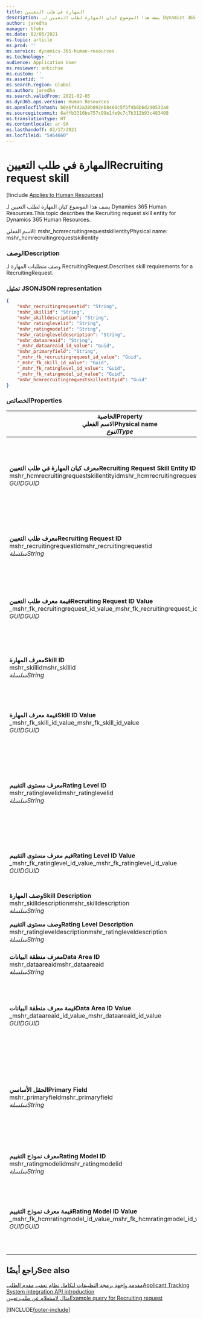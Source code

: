 ```yaml
---
title: المهارة في طلب التعيين
description: يصف هذا الموضوع كيان المهارة لطلب التعيين لـ Dynamics 365 Human Resources.
author: jaredha
manager: tfehr
ms.date: 02/05/2021
ms.topic: article
ms.prod: ''
ms.service: dynamics-365-human-resources
ms.technology: ''
audience: Application User
ms.reviewer: anbichse
ms.custom: ''
ms.assetid: ''
ms.search.region: Global
ms.author: jaredha
ms.search.validFrom: 2021-02-05
ms.dyn365.ops.version: Human Resources
ms.openlocfilehash: b0e6f4d2a38b092eb8460c5f5f4b8b6d290533a8
ms.sourcegitcommit: 6affb3316be757c99e1fe9c7c7b312b93c483408
ms.translationtype: HT
ms.contentlocale: ar-SA
ms.lasthandoff: 02/17/2021
ms.locfileid: "5464660"
---
```

# <a name="recruiting-request-skill"></a><span data-ttu-id="ad275-103">المهارة في طلب التعيين</span><span class="sxs-lookup"><span data-stu-id="ad275-103">Recruiting request skill</span></span>

[!include [Applies to Human Resources](../includes/applies-to-hr.md)]

<span data-ttu-id="ad275-104">يصف هذا الموضوع كيان المهارة لطلب التعيين لـ Dynamics 365 Human Resources.</span><span class="sxs-lookup"><span data-stu-id="ad275-104">This topic describes the Recruiting request skill entity for Dynamics 365 Human Resources.</span></span>

<span data-ttu-id="ad275-105">الاسم الفعلي: mshr_hcmrecruitingrequestskillentity</span><span class="sxs-lookup"><span data-stu-id="ad275-105">Physical name: mshr_hcmrecruitingrequestskillentity</span></span>

### <a name="description"></a><span data-ttu-id="ad275-106">الوصف</span><span class="sxs-lookup"><span data-stu-id="ad275-106">Description</span></span>

<span data-ttu-id="ad275-107">وصف متطلبات المهارة لـ RecruitingRequest.</span><span class="sxs-lookup"><span data-stu-id="ad275-107">Describes skill requirements for a RecruitingRequest.</span></span>

### <a name="json-representation"></a><span data-ttu-id="ad275-108">تمثيل JSON</span><span class="sxs-lookup"><span data-stu-id="ad275-108">JSON representation</span></span>

```json
{
    "mshr_recruitingrequestid": "String",
    "mshr_skillid": "String",
    "mshr_skilldescription": "String",
    "mshr_ratinglevelid": "String",
    "mshr_ratingmodelid": "String",
    "mshr_ratingleveldescription": "String",
    "mshr_dataareaid": "String",
    "_mshr_dataareaid_id_value": "Guid",
    "mshr_primaryfield": "String",
    "_mshr_fk_recruitingrequest_id_value": "Guid",
    "_mshr_fk_skill_id_value": "Guid",
    "_mshr_fk_ratinglevel_id_value": "Guid",
    "_mshr_fk_ratingmodel_id_value": "Guid",
    "mshr_hcmrecruitingrequestskillentityid": "Guid"
}
```

### <a name="properties"></a><span data-ttu-id="ad275-109">الخصائص</span><span class="sxs-lookup"><span data-stu-id="ad275-109">Properties</span></span>

| <span data-ttu-id="ad275-110">الخاصية</span><span class="sxs-lookup"><span data-stu-id="ad275-110">Property</span></span><br><span data-ttu-id="ad275-111">**الاسم الفعلي**</span><span class="sxs-lookup"><span data-stu-id="ad275-111">**Physical name**</span></span><br><span data-ttu-id="ad275-112">**_النوع_**</span><span class="sxs-lookup"><span data-stu-id="ad275-112">**_Type_**</span></span> | <span data-ttu-id="ad275-113">استخدام</span><span class="sxs-lookup"><span data-stu-id="ad275-113">Use</span></span> | <span data-ttu-id="ad275-114">الوصف</span><span class="sxs-lookup"><span data-stu-id="ad275-114">Description</span></span> |
| --- | --- | --- |
| <span data-ttu-id="ad275-115">**معرف كيان المهارة في طلب التعيين**</span><span class="sxs-lookup"><span data-stu-id="ad275-115">**Recruiting Request Skill Entity ID**</span></span><br><span data-ttu-id="ad275-116">mshr_hcmrecruitingrequestskillentityid</span><span class="sxs-lookup"><span data-stu-id="ad275-116">mshr_hcmrecruitingrequestskillentityid</span></span><br><span data-ttu-id="ad275-117">*GUID*</span><span class="sxs-lookup"><span data-stu-id="ad275-117">*GUID*</span></span> | <span data-ttu-id="ad275-118">للقراءة فقط</span><span class="sxs-lookup"><span data-stu-id="ad275-118">Read-only</span></span><br><span data-ttu-id="ad275-119">مطلوب</span><span class="sxs-lookup"><span data-stu-id="ad275-119">Required</span></span> | <span data-ttu-id="ad275-120">معرف فريد منشأ بواسطة النظام لسجل **المهارة في طلب التعيين**.</span><span class="sxs-lookup"><span data-stu-id="ad275-120">System-generated unique identifier for the **Recruiting Request Skill** record.</span></span> |
| <span data-ttu-id="ad275-121">**معرف طلب التعيين**</span><span class="sxs-lookup"><span data-stu-id="ad275-121">**Recruiting Request ID**</span></span><br><span data-ttu-id="ad275-122">mshr_recruitingrequestid</span><span class="sxs-lookup"><span data-stu-id="ad275-122">mshr_recruitingrequestid</span></span><br><span data-ttu-id="ad275-123">*سلسلة*</span><span class="sxs-lookup"><span data-stu-id="ad275-123">*String*</span></span> | <span data-ttu-id="ad275-124">الكتابة مرة واحدة</span><span class="sxs-lookup"><span data-stu-id="ad275-124">Write-once</span></span><br><span data-ttu-id="ad275-125">مطلوب</span><span class="sxs-lookup"><span data-stu-id="ad275-125">Required</span></span> | <span data-ttu-id="ad275-126">المعرف الفريد القابل للقراءة من قبل المستخدم لطلب التعيين المقترن.</span><span class="sxs-lookup"><span data-stu-id="ad275-126">The user-readable unique identifier of the associated recruiting request.</span></span> |
| <span data-ttu-id="ad275-127">**قيمة معرف طلب التعيين**</span><span class="sxs-lookup"><span data-stu-id="ad275-127">**Recruiting Request ID Value**</span></span><br><span data-ttu-id="ad275-128">_mshr_fk_recruitingrequest_id_value</span><span class="sxs-lookup"><span data-stu-id="ad275-128">_mshr_fk_recruitingrequest_id_value</span></span><br><span data-ttu-id="ad275-129">*GUID*</span><span class="sxs-lookup"><span data-stu-id="ad275-129">*GUID*</span></span> | <span data-ttu-id="ad275-130">للقراءة فقط</span><span class="sxs-lookup"><span data-stu-id="ad275-130">Read-only</span></span><br><span data-ttu-id="ad275-131">مطلوب</span><span class="sxs-lookup"><span data-stu-id="ad275-131">Required</span></span><br> <span data-ttu-id="ad275-132">المفتاح الخارجي: mshr_hcmrecruitingrequestentityid لكيان mshr_hcmrecruitingrequestentity</span><span class="sxs-lookup"><span data-stu-id="ad275-132">Foreign key: mshr_hcmrecruitingrequestentityid of mshr_hcmrecruitingrequestentity entity</span></span> | <span data-ttu-id="ad275-133">المعرف الفريد المنشأ بواسطة النظام لطلب التعيين المقترن.</span><span class="sxs-lookup"><span data-stu-id="ad275-133">System-generated unique identifier of the associated recruiting request.</span></span> |
| <span data-ttu-id="ad275-134">**معرف المهارة**</span><span class="sxs-lookup"><span data-stu-id="ad275-134">**Skill ID**</span></span><br><span data-ttu-id="ad275-135">mshr_skillid</span><span class="sxs-lookup"><span data-stu-id="ad275-135">mshr_skillid</span></span><br><span data-ttu-id="ad275-136">*سلسلة*</span><span class="sxs-lookup"><span data-stu-id="ad275-136">*String*</span></span><br> | <span data-ttu-id="ad275-137">الكتابة مرة واحدة</span><span class="sxs-lookup"><span data-stu-id="ad275-137">Write-once</span></span><br><span data-ttu-id="ad275-138">مطلوب</span><span class="sxs-lookup"><span data-stu-id="ad275-138">Required</span></span> | <span data-ttu-id="ad275-139">المعرف الفريد القابل للقراءة من قبل المستخدم للمهارة المطلوبة.</span><span class="sxs-lookup"><span data-stu-id="ad275-139">The user-readable unique identifier of the required skill.</span></span> |
| <span data-ttu-id="ad275-140">**قيمة معرف المهارة**</span><span class="sxs-lookup"><span data-stu-id="ad275-140">**Skill ID Value**</span></span><br><span data-ttu-id="ad275-141">_mshr_fk_skill_id_value</span><span class="sxs-lookup"><span data-stu-id="ad275-141">_mshr_fk_skill_id_value</span></span><br><span data-ttu-id="ad275-142">*GUID*</span><span class="sxs-lookup"><span data-stu-id="ad275-142">*GUID*</span></span> | <span data-ttu-id="ad275-143">للقراءة فقط</span><span class="sxs-lookup"><span data-stu-id="ad275-143">Read-only</span></span><br><span data-ttu-id="ad275-144">مطلوب</span><span class="sxs-lookup"><span data-stu-id="ad275-144">Required</span></span><br><span data-ttu-id="ad275-145">المفتاح الخارجي: mshr_hcmskillentityid للكيان mshr_hcmskillentity</span><span class="sxs-lookup"><span data-stu-id="ad275-145">Foreign key: mshr_hcmskillentityid of mshr_hcmskillentity entity</span></span> | <span data-ttu-id="ad275-146">معرف فريد منشأ بواسطة النظام للمهارة المطلوبة.</span><span class="sxs-lookup"><span data-stu-id="ad275-146">System-generated unique identifier of the required skill.</span></span> |
| <span data-ttu-id="ad275-147">**معرف مستوى التقييم**</span><span class="sxs-lookup"><span data-stu-id="ad275-147">**Rating Level ID**</span></span><br><span data-ttu-id="ad275-148">mshr_ratinglevelid</span><span class="sxs-lookup"><span data-stu-id="ad275-148">mshr_ratinglevelid</span></span><br><span data-ttu-id="ad275-149">*سلسلة*</span><span class="sxs-lookup"><span data-stu-id="ad275-149">*String*</span></span> | <span data-ttu-id="ad275-150">الكتابة مرة واحدة</span><span class="sxs-lookup"><span data-stu-id="ad275-150">Write-once</span></span><br><span data-ttu-id="ad275-151">اختياري</span><span class="sxs-lookup"><span data-stu-id="ad275-151">Optional</span></span> | <span data-ttu-id="ad275-152">قيمة مستوى المهارة المطلوبة المحددة للوظيفة، استنادا إلى نموذج التقييم المعين للمهارة.</span><span class="sxs-lookup"><span data-stu-id="ad275-152">The required skill level value selected for the job, based on the rating model assigned to the skill.</span></span> |
| <span data-ttu-id="ad275-153">**قيم معرف مستوى التقييم**</span><span class="sxs-lookup"><span data-stu-id="ad275-153">**Rating Level ID Value**</span></span><br><span data-ttu-id="ad275-154">_mshr_fk_ratinglevel_id_value</span><span class="sxs-lookup"><span data-stu-id="ad275-154">_mshr_fk_ratinglevel_id_value</span></span><br><span data-ttu-id="ad275-155">*GUID*</span><span class="sxs-lookup"><span data-stu-id="ad275-155">*GUID*</span></span> | <span data-ttu-id="ad275-156">للقراءة فقط</span><span class="sxs-lookup"><span data-stu-id="ad275-156">Read-only</span></span><br><span data-ttu-id="ad275-157">اختياري</span><span class="sxs-lookup"><span data-stu-id="ad275-157">Optional</span></span><br><span data-ttu-id="ad275-158">المفتاح الخارجي: mshr_hcmratinglevelentityid للكيان mshr_hcmratinglevelentity</span><span class="sxs-lookup"><span data-stu-id="ad275-158">Foreign key: mshr_hcmratinglevelentityid of mshr_hcmratinglevelentity entity</span></span> | <span data-ttu-id="ad275-159">معرف فريد منشأ بواسطة النظام للمستوى.</span><span class="sxs-lookup"><span data-stu-id="ad275-159">System-generated unique identifier for the level.</span></span> |
| <span data-ttu-id="ad275-160">**وصف المهارة**</span><span class="sxs-lookup"><span data-stu-id="ad275-160">**Skill Description**</span></span><br><span data-ttu-id="ad275-161">mshr_skilldescription</span><span class="sxs-lookup"><span data-stu-id="ad275-161">mshr_skilldescription</span></span><br><span data-ttu-id="ad275-162">*سلسلة*</span><span class="sxs-lookup"><span data-stu-id="ad275-162">*String*</span></span> | <span data-ttu-id="ad275-163">للقراءة فقط</span><span class="sxs-lookup"><span data-stu-id="ad275-163">Read-only</span></span><br><span data-ttu-id="ad275-164">مطلوب</span><span class="sxs-lookup"><span data-stu-id="ad275-164">Required</span></span> | <span data-ttu-id="ad275-165">وصف المهارة.</span><span class="sxs-lookup"><span data-stu-id="ad275-165">The skill description.</span></span> |
| <span data-ttu-id="ad275-166">**وصف مستوى التقييم**</span><span class="sxs-lookup"><span data-stu-id="ad275-166">**Rating Level Description**</span></span><br><span data-ttu-id="ad275-167">mshr_ratingleveldescription</span><span class="sxs-lookup"><span data-stu-id="ad275-167">mshr_ratingleveldescription</span></span><br><span data-ttu-id="ad275-168">*سلسلة*</span><span class="sxs-lookup"><span data-stu-id="ad275-168">*String*</span></span> | <span data-ttu-id="ad275-169">للقراءة فقط</span><span class="sxs-lookup"><span data-stu-id="ad275-169">Read-only</span></span><br><span data-ttu-id="ad275-170">اختياري</span><span class="sxs-lookup"><span data-stu-id="ad275-170">Optional</span></span> | <span data-ttu-id="ad275-171">صف مستوى المهارة المحدد.</span><span class="sxs-lookup"><span data-stu-id="ad275-171">The description of the selected skill level.</span></span> |
| <span data-ttu-id="ad275-172">**معرف منطقة البيانات**</span><span class="sxs-lookup"><span data-stu-id="ad275-172">**Data Area ID**</span></span><br><span data-ttu-id="ad275-173">mshr_dataareaid</span><span class="sxs-lookup"><span data-stu-id="ad275-173">mshr_dataareaid</span></span><br><span data-ttu-id="ad275-174">*سلسلة*</span><span class="sxs-lookup"><span data-stu-id="ad275-174">*String*</span></span> | <span data-ttu-id="ad275-175">قراءة/كتابة</span><span class="sxs-lookup"><span data-stu-id="ad275-175">Read/write</span></span><br><span data-ttu-id="ad275-176">اختياري</span><span class="sxs-lookup"><span data-stu-id="ad275-176">Optional</span></span> | <span data-ttu-id="ad275-177">يحدد الكيان القانوني (الشركة).</span><span class="sxs-lookup"><span data-stu-id="ad275-177">Specifies the legal entity (company).</span></span> |
| <span data-ttu-id="ad275-178">**قيمة معرف منطقة البيانات**</span><span class="sxs-lookup"><span data-stu-id="ad275-178">**Data Area ID Value**</span></span><br><span data-ttu-id="ad275-179">_mshr_dataareaid_id_value</span><span class="sxs-lookup"><span data-stu-id="ad275-179">_mshr_dataareaid_id_value</span></span><br><span data-ttu-id="ad275-180">*GUID*</span><span class="sxs-lookup"><span data-stu-id="ad275-180">*GUID*</span></span> | <span data-ttu-id="ad275-181">للقراءة فقط</span><span class="sxs-lookup"><span data-stu-id="ad275-181">Read-only</span></span><br><span data-ttu-id="ad275-182">اختياري</span><span class="sxs-lookup"><span data-stu-id="ad275-182">Optional</span></span><br><span data-ttu-id="ad275-183">المفتاح الخارجي: cdm_companyid للكيان cdm_company</span><span class="sxs-lookup"><span data-stu-id="ad275-183">Foreign key: cdm_companyid of cdm_company entity</span></span> | <span data-ttu-id="ad275-184">قيمة GUID تم إنشاؤها بواسطة النظام لتعرف الكيان القانوني (الشركة).</span><span class="sxs-lookup"><span data-stu-id="ad275-184">System-generated GUID value identifying the legal entity (company).</span></span> |
| <span data-ttu-id="ad275-185">**الحقل الأساسي**</span><span class="sxs-lookup"><span data-stu-id="ad275-185">**Primary Field**</span></span><br><span data-ttu-id="ad275-186">mshr_primaryfield</span><span class="sxs-lookup"><span data-stu-id="ad275-186">mshr_primaryfield</span></span><br><span data-ttu-id="ad275-187">*سلسلة*</span><span class="sxs-lookup"><span data-stu-id="ad275-187">*String*</span></span> | <span data-ttu-id="ad275-188">للقراءة فقط</span><span class="sxs-lookup"><span data-stu-id="ad275-188">Read-only</span></span><br><span data-ttu-id="ad275-189">مطلوب</span><span class="sxs-lookup"><span data-stu-id="ad275-189">Required</span></span> | <span data-ttu-id="ad275-190">سلسلة متصلة من قيمة طلب التعيين ومعرف المهارة كأسلوب آخر لتعريف السجل بشكل فريد.</span><span class="sxs-lookup"><span data-stu-id="ad275-190">Concatenation of Recruiting Request value and Skill ID as another method to uniquely identify the record.</span></span> |
| <span data-ttu-id="ad275-191">**معرف نموذج التقييم**</span><span class="sxs-lookup"><span data-stu-id="ad275-191">**Rating Model ID**</span></span><br><span data-ttu-id="ad275-192">mshr_ratingmodelid</span><span class="sxs-lookup"><span data-stu-id="ad275-192">mshr_ratingmodelid</span></span><br><span data-ttu-id="ad275-193">*سلسلة*</span><span class="sxs-lookup"><span data-stu-id="ad275-193">*String*</span></span> | <span data-ttu-id="ad275-194">قراءة-كتابة</span><span class="sxs-lookup"><span data-stu-id="ad275-194">Read-write</span></span><br><span data-ttu-id="ad275-195">مطلوب</span><span class="sxs-lookup"><span data-stu-id="ad275-195">Required</span></span> | <span data-ttu-id="ad275-196">نموذج التقييم المستخدم لتقييم المهارة.</span><span class="sxs-lookup"><span data-stu-id="ad275-196">The rating model used to rate the skill.</span></span> |
| <span data-ttu-id="ad275-197">**قيمة معرف نموذج التقييم**</span><span class="sxs-lookup"><span data-stu-id="ad275-197">**Rating Model ID Value**</span></span><br><span data-ttu-id="ad275-198">_mshr_fk_hcmratingmodel_id_value</span><span class="sxs-lookup"><span data-stu-id="ad275-198">_mshr_fk_hcmratingmodel_id_value</span></span><br><span data-ttu-id="ad275-199">*GUID*</span><span class="sxs-lookup"><span data-stu-id="ad275-199">*GUID*</span></span> | <span data-ttu-id="ad275-200">للقراءة فقط</span><span class="sxs-lookup"><span data-stu-id="ad275-200">Read-only</span></span><br><span data-ttu-id="ad275-201">مطلوب</span><span class="sxs-lookup"><span data-stu-id="ad275-201">Required</span></span><br><span data-ttu-id="ad275-202">المفتاح الخارجي: mshr_hcmratingmodelentityid للكيان mshr_hcmratingmodelentity</span><span class="sxs-lookup"><span data-stu-id="ad275-202">Foreign key: mshr_hcmratingmodelentityid of mshr_hcmratingmodelentity entity</span></span> | <span data-ttu-id="ad275-203">المعرف الفريد الذي تم إنشاؤه بواسطة النظام لنموذج التقييم المستخدم لتقييم المهارة.</span><span class="sxs-lookup"><span data-stu-id="ad275-203">System-generated unique identifier of the rating model used to rate the skill.</span></span> |

## <a name="see-also"></a><span data-ttu-id="ad275-204">راجع أيضًا</span><span class="sxs-lookup"><span data-stu-id="ad275-204">See also</span></span>

[<span data-ttu-id="ad275-205">مقدمة واجهة برمجة التطبيقات لتكامل نظام تعقب مقدم الطلب</span><span class="sxs-lookup"><span data-stu-id="ad275-205">Applicant Tracking System integration API introduction</span></span>](hr-admin-integration-ats-api-introduction.md)<br>
[<span data-ttu-id="ad275-206">مثال لاستعلام عن طلب تعيين</span><span class="sxs-lookup"><span data-stu-id="ad275-206">Example query for Recruiting request</span></span>](hr-admin-integration-ats-api-recruiting-request-example-query.md)


[!INCLUDE[footer-include](../includes/footer-banner.md)]